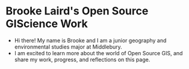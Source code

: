 # Brooke Laird's Open Source GIScience Work
* Hi there! My name is Brooke and I am a junior geography and environmental studies major at Middlebury. 
* I am excited to learn more about the world of Open Source GIS, and share my work, progress, and reflections on this page.
